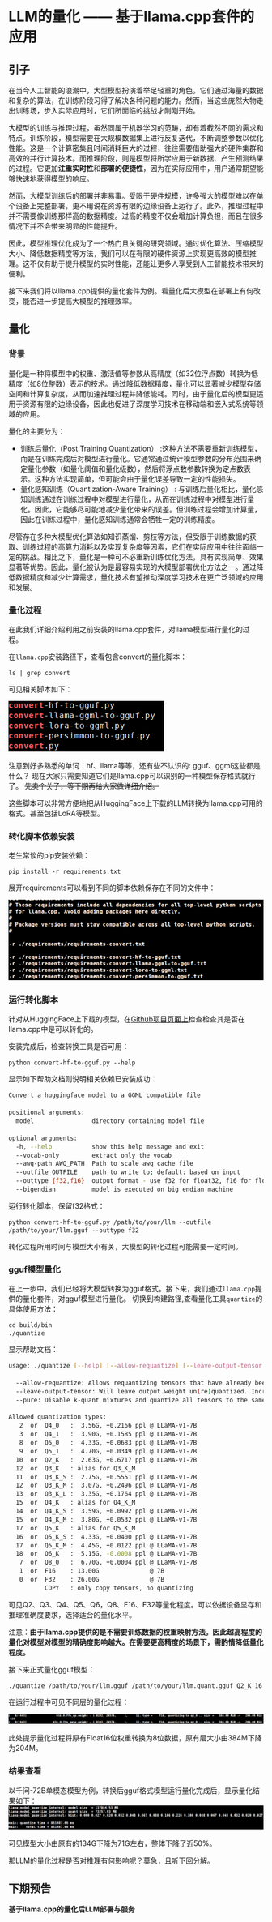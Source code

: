 # LLM的量化 —— 基于llama.cpp套件的应用

## 引子

在当今人工智能的浪潮中，大型模型扮演着举足轻重的角色。它们通过海量的数据和复杂的算法，在训练阶段习得了解决各种问题的能力。然而，当这些庞然大物走出训练场，步入实际应用时，它们所面临的挑战才刚刚开始。

大模型的训练与推理过程，虽然同属于机器学习的范畴，却有着截然不同的需求和特点。训练阶段，模型需要在大规模数据集上进行反复迭代，不断调整参数以优化性能。这是一个计算密集且时间消耗巨大的过程，往往需要借助强大的硬件集群和高效的并行计算技术。而推理阶段，则是模型将所学应用于新数据、产生预测结果的过程。它更加**注重实时性**和**部署的便捷性**，因为在实际应用中，用户通常期望能够快速地获得模型的响应。

然而，大模型训练后的部署并非易事。受限于硬件规模，许多强大的模型难以在单个设备上完整部署，更不用说在资源有限的边缘设备上运行了。此外，推理过程中并不需要像训练那样高的数据精度。过高的精度不仅会增加计算负担，而且在很多情况下并不会带来明显的性能提升。

因此，模型推理优化成为了一个热门且关键的研究领域。通过优化算法、压缩模型大小、降低数据精度等方法，我们可以在有限的硬件资源上实现更高效的模型推理。这不仅有助于提升模型的实时性能，还能让更多人享受到人工智能技术带来的便利。

接下来我们将以llama.cpp提供的量化套件为例。看量化后大模型在部署上有何改变，能否进一步提高大模型的推理效率。

## 量化

### 背景
量化是一种将模型中的权重、激活值等参数从高精度（如32位浮点数）转换为低精度（如8位整数）表示的技术。通过降低数据精度，量化可以显著减少模型存储空间和计算复杂度，从而加速推理过程并降低能耗。同时，由于量化后的模型更适用于资源有限的边缘设备，因此也促进了深度学习技术在移动端和嵌入式系统等领域的应用。

量化的主要分为：

- 训练后量化（Post Training Quantization） :这种方法不需要重新训练模型，而是在训练完成后对模型进行量化。它通常通过统计模型参数的分布范围来确定量化参数（如量化阈值和量化级数），然后将浮点数参数转换为定点数表示。这种方法实现简单，但可能会由于量化误差导致一定的性能损失。
- 量化感知训练（Quantization-Aware Training） : 与训练后量化相比，量化感知训练通过在训练过程中对模型进行量化，从而在训练过程中对模型进行量化。因此，它能够尽可能地减少量化带来的误差。但训练过程会增加计算量，因此在训练过程中，量化感知训练通常会牺牲一定的训练精度。

尽管存在多种大模型优化算法如知识蒸馏、剪枝等方法，但受限于训练数据的获取、训练过程的高算力消耗以及实现复杂度等因素，它们在实际应用中往往面临一定的挑战。相比之下，量化是一种可不必重新训练优化方法，具有实现简单、效果显著等优势。因此，量化被认为是最容易实现的大模型部署优化方法之一。通过降低数据精度和减少计算需求，量化技术有望推动深度学习技术在更广泛领域的应用和发展。

### 量化过程
在此我们详细介绍利用之前安装的llama.cpp套件，对llama模型进行量化的过程。

在`llama.cpp`安装路径下，查看包含convert的量化脚本：

```shell
ls | grep convert
```

可见相关脚本如下：

![llm-quant](./imgs/quant_img01.png)

注意到好多熟悉的单词：hf、llama等等，还有些不认识的: gguf、ggml这些都是什么？
现在大家只需要知道它们是llama.cpp可以识别的一种模型保存格式就行了。
~~先卖个关子，等下期再给大家做详细介绍。~~ 

这些脚本可以非常方便地把从HuggingFace上下载的LLM转换为llama.cpp可用的格式。甚至包括LoRA等模型。

### 转化脚本依赖安装

老生常谈的pip安装依赖：

```shell
pip install -r requirements.txt
```

展开requirements可以看到不同的脚本依赖保存在不同的文件中：

![img1](./imgs/quant_img02.png)

### 运行转化脚本

针对从HuggingFace上下载的模型，在[Github项目页面上](https://github.com/ggerganov/llama.cpp)检查检查其是否在llama.cpp中是可以转化的。

安装完成后，检查转换工具是否可用：

```shell
python convert-hf-to-gguf.py --help
```

显示如下帮助文档则说明相关依赖已安装成功：

```bash
Convert a huggingface model to a GGML compatible file

positional arguments:
  model                directory containing model file

optional arguments:
  -h, --help           show this help message and exit
  --vocab-only         extract only the vocab
  --awq-path AWQ_PATH  Path to scale awq cache file
  --outfile OUTFILE    path to write to; default: based on input
  --outtype {f32,f16}  output format - use f32 for float32, f16 for float16
  --bigendian          model is executed on big endian machine
```

运行转化脚本，保留f32格式：

```shell
python convert-hf-to-gguf.py /path/to/your/llm --outfile /path/to/your/llm.gguf --outtype f32
```

转化过程所用时间与模型大小有关，大模型的转化过程可能需要一定时间。

### gguf模型量化

在上一步中，我们已经将大模型转换为gguf格式。接下来，我们通过`llama.cpp`提供的量化套件，对gguf模型进行量化。
切换到构建路径,查看量化工具`quantize`的具体使用方法：

```shell
cd build/bin
./quantize
```

显示帮助文档：

```bash
usage: ./quantize [--help] [--allow-requantize] [--leave-output-tensor] [--pure] model-f32.gguf [model-quant.gguf] type [nthreads]

  --allow-requantize: Allows requantizing tensors that have already been quantized. Warning: This can severely reduce quality compared to quantizing from 16bit or 32bit
  --leave-output-tensor: Will leave output.weight un(re)quantized. Increases model size but may also increase quality, especially when requantizing
  --pure: Disable k-quant mixtures and quantize all tensors to the same type

Allowed quantization types:
   2  or  Q4_0   :  3.56G, +0.2166 ppl @ LLaMA-v1-7B
   3  or  Q4_1   :  3.90G, +0.1585 ppl @ LLaMA-v1-7B
   8  or  Q5_0   :  4.33G, +0.0683 ppl @ LLaMA-v1-7B
   9  or  Q5_1   :  4.70G, +0.0349 ppl @ LLaMA-v1-7B
  10  or  Q2_K   :  2.63G, +0.6717 ppl @ LLaMA-v1-7B
  12  or  Q3_K   : alias for Q3_K_M
  11  or  Q3_K_S :  2.75G, +0.5551 ppl @ LLaMA-v1-7B
  12  or  Q3_K_M :  3.07G, +0.2496 ppl @ LLaMA-v1-7B
  13  or  Q3_K_L :  3.35G, +0.1764 ppl @ LLaMA-v1-7B
  15  or  Q4_K   : alias for Q4_K_M
  14  or  Q4_K_S :  3.59G, +0.0992 ppl @ LLaMA-v1-7B
  15  or  Q4_K_M :  3.80G, +0.0532 ppl @ LLaMA-v1-7B
  17  or  Q5_K   : alias for Q5_K_M
  16  or  Q5_K_S :  4.33G, +0.0400 ppl @ LLaMA-v1-7B
  17  or  Q5_K_M :  4.45G, +0.0122 ppl @ LLaMA-v1-7B
  18  or  Q6_K   :  5.15G, -0.0008 ppl @ LLaMA-v1-7B
   7  or  Q8_0   :  6.70G, +0.0004 ppl @ LLaMA-v1-7B
   1  or  F16    : 13.00G              @ 7B
   0  or  F32    : 26.00G              @ 7B
          COPY   : only copy tensors, no quantizing
```

可见Q2、Q3、Q4、Q5、Q6，Q8、F16、F32等量化程度。可以依据设备显存和推理准确度要求，选择适合的量化水平。

注意：**由于llama.cpp提供的是不需要训练数据的权重映射方法。因此越高程度的量化对模型对模型的精确度影响越大。在需要更高精度的场景下，需酌情降低量化程度。**

接下来正式量化gguf模型：

```shell
./quantize /path/to/your/llm.gguf /path/to/your/llm.quant.gguf Q2_K 16
```

在运行过程中可见不同层的量化过程：

![imgs](./imgs/quant_img03.png)

此处提示量化过程将原有Float16位权重转换为8位数据，原有层大小由384M下降为204M。

### 结果查看

以千问-72B单模态模型为例，转换后gguf格式模型运行量化完成后，显示量化结果如下：
![img](imgs/quant_img04.png)

可见模型大小由原有的134G下降为71G左右，整体下降了近50%。

那LLM的量化过程是否对推理有何影响呢？莫急，且听下回分解。

## 下期预告

**基于llama.cpp的量化后LLM部署与服务**